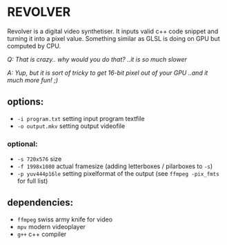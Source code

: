 # REVOLVER

  Revolver is a digital video synthetiser. It inputs valid c++ code snippet and turning it into a pixel value. Something similar as GLSL is doing on GPU but computed by CPU. 

  _Q: That is crazy.. why would you do that? ..it is so much slower_
  
  _A: Yup, but it is sort of tricky to get 16-bit pixel out of your GPU ..and it much more fun! ;)_

## options:

  - ```-i program.txt``` setting input program textfile
  - ```-o output.mkv``` setting output videofile

### optional:

  - ```-s 720x576``` size
  - ```-f 1998x1080``` actual framesize (adding letterboxes / pilarboxes to ```-s```)
  - ```-p yuv444p16le``` setting pixelformat of the output (see ```ffmpeg -pix_fmts``` for full list)


## dependencies:

  - ```ffmpeg``` swiss army knife for video
  - ```mpv``` modern videoplayer
  - ```g++``` c++ compiler

